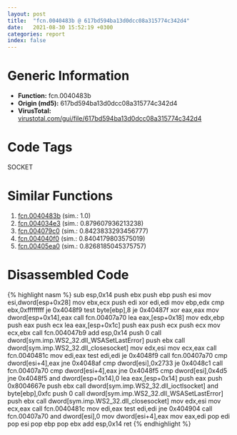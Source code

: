```yaml
---
layout: post
title:  "fcn.0040483b @ 617bd594ba13d0dcc08a315774c342d4"
date:   2021-08-30 15:52:19 +0300
categories: report
index: false
---
```


# Generic Information
- **Function:** fcn.0040483b
- **Origin (md5):** 617bd594ba13d0dcc08a315774c342d4
- **VirusTotal:** [virustotal.com/gui/file/617bd594ba13d0dcc08a315774c342d4][virustotal_ref]

# Code Tags
<span class="tag" id="SOCKET">SOCKET</span>


# Similar Functions

1. [fcn.0040483b][similar_1_ref] (sim.: 1.0)
2. [fcn.004034e3][similar_2_ref] (sim.: 0.879607936213238)
3. [fcn.004079c0][similar_3_ref] (sim.: 0.8423833293456777)
4. [fcn.004040f0][similar_4_ref] (sim.: 0.8404179803575019)
5. [fcn.00405ea0][similar_5_ref] (sim.: 0.8268185045375757)


# Disassembled Code

{% highlight nasm %}
sub esp,0x14
push ebx
push ebp
push esi
mov esi,dword[esp+0x28]
mov ebx,ecx
push edi
xor edi,edi
mov ebp,edx
cmp ebx,0xffffffff
je 0x4048f9
test byte[ebp],8
je 0x40487f
xor eax,eax
mov dword[esp+0x14],eax
call fcn.00407a70
lea eax,[esp+0x18]
mov edx,ebp
push eax
push ecx
lea eax,[esp+0x1c]
push eax
push ecx
push ecx
mov ecx,ebx
call fcn.004047b9
add esp,0x14
push 0
call dword[sym.imp.WS2_32.dll_WSASetLastError]
push ebx
call dword[sym.imp.WS2_32.dll_closesocket]
mov edx,esi
mov ecx,eax
call fcn.0040481c
mov edi,eax
test edi,edi
je 0x4048f9
call fcn.00407a70
cmp dword[esi+4],eax
jne 0x4048af
cmp dword[esi],0x2733
je 0x4048c1
call fcn.00407a70
cmp dword[esi+4],eax
jne 0x4048f5
cmp dword[esi],0x4d5
jne 0x4048f5
and dword[esp+0x14],0
lea eax,[esp+0x14]
push eax
push 0x8004667e
push ebx
call dword[sym.imp.WS2_32.dll_ioctlsocket]
and byte[ebp],0xfc
push 0
call dword[sym.imp.WS2_32.dll_WSASetLastError]
push ebx
call dword[sym.imp.WS2_32.dll_closesocket]
mov edx,esi
mov ecx,eax
call fcn.0040481c
mov edi,eax
test edi,edi
jne 0x404904
call fcn.00407a70
and dword[esi],0
mov dword[esi+4],eax
mov eax,edi
pop edi
pop esi
pop ebp
pop ebx
add esp,0x14
ret 
{% endhighlight %}


[similar_1_ref]: /report/fcn.0040483b@b8b9b802e96d8e813c605554cf6f7018
[similar_2_ref]: /report/fcn.004034e3@0d7eb0bfa8278c92cad79678ce8bc0fd
[similar_3_ref]: /report/fcn.004079c0@b9bcb002212a6b3f234989f71e66f5f7
[similar_4_ref]: /report/fcn.004040f0@065d95e046989885ac0aa05648eeda39
[similar_5_ref]: /report/fcn.00405ea0@b9bcb002212a6b3f234989f71e66f5f7
[virustotal_ref]: https://www.virustotal.com/gui/file/617bd594ba13d0dcc08a315774c342d4